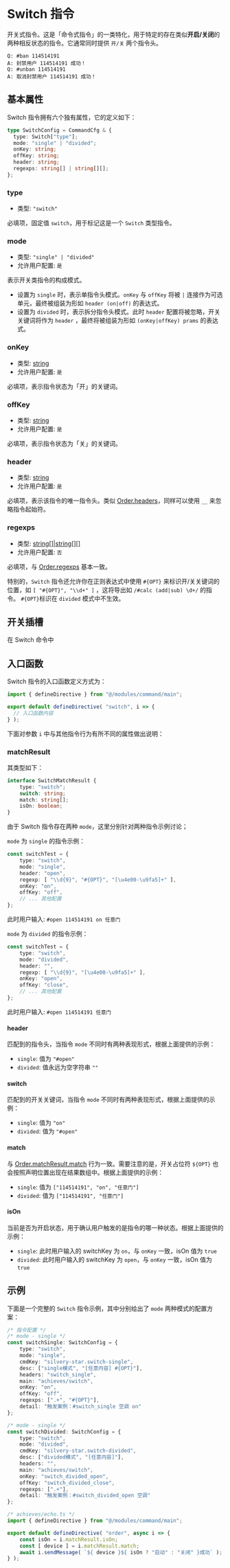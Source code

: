 # Switch 指令

开关式指令。这是「命令式指令」的一类特化，用于特定的存在类似**开启/关闭**的两种相反状态的指令。它通常同时提供 `开/关` 两个指令头。

```text
Q: #ban 114514191
A: 封禁用户 114514191 成功！
Q: #unban 114514191
A: 取消封禁用户 114514191 成功！ 
```

## 基本属性

Switch 指令拥有六个独有属性，它的定义如下：

```ts
type SwitchConfig = CommandCfg & {
  type: Switch["type"];
  mode: "single" | "divided";
  onKey: string;
  offKey: string;
  header: string;
  regexps: string[] | string[][];
};
```

### type

* 类型: `"switch"`

必填项，固定值 `switch`，用于标记这是一个 `Switch` 类型指令。

### mode

* 类型: `"single" | "divided"`
* 允许用户配置: `是`

表示开关类指令的构成模式。

* 设置为 `single` 时，表示单指令头模式。`onKey` 与 `offKey` 将被 `|` 连接作为可选单元，最终被组装为形如 `header (on|off)` 的表达式。
* 设置为 `divided` 时，表示拆分指令头模式。此时 `header` 配置将被忽略，开关关键词将作为 `header` ，最终将被组装为形如 `(onKey|offKey) prams` 的表达式。

### onKey

* 类型: [string][string]
* 允许用户配置: `是`

必填项，表示指令状态为「开」的关键词。

### offKey

* 类型: [string][string]
* 允许用户配置: `是`

必填项，表示指令状态为「关」的关键词。

### header

* 类型: [string][string]
* 允许用户配置: `是`

必填项，表示该指令的唯一指令头。类似 [Order.headers](./order#headers)，同样可以使用 `__` 来忽略指令起始符。

### regexps

* 类型: [string\[\]|string\[\]\[\]][string-array]
* 允许用户配置: `否`

必填项，与 [Order.regexps](./order#regexps) 基本一致。

特别的，`Switch` 指令还允许你在正则表达式中使用 `#{OPT}` 来标识开/关关键词的位置，如 `[ "#{OPT}", "\\d+" ]` ，这将导出如 `/#calc (add|sub) \d+/` 的指令。
`#{OPT}`标识在 `divided` 模式中不生效。

## 开关插槽

在 Switch 命令中

## 入口函数

Switch 指令的入口函数定义方式为：

```ts
import { defineDirective } from "@/modules/command/main";

export default defineDirective( "switch", i => {
  // 入口函数内容
} );
```

下面对参数 `i` 中与其他指令行为有所不同的属性做出说明：

### matchResult

其类型如下：

```ts
interface SwitchMatchResult {
    type: "switch";
    switch: string;
    match: string[];
    isOn: boolean;
}
```

由于 Switch 指令存在两种 `mode`，这里分别针对两种指令示例讨论；

`mode` 为 `single` 的指令示例：

```ts
const switchTest = {
    type: "switch",
    mode: "single",
    header: "open",
    regexp: [ "\\d{9}", "#{OPT}", "[\u4e00-\u9fa5]+" ],
    onKey: "on",
    offKey: "off",
    // ... 其他配置
};
```

此时用户输入: `#open 114514191 on 任意门`

`mode` 为 `divided` 的指令示例：

```ts
const switchTest = {
    type: "switch",
    mode: "divided",
    header: "",
    regexp: [ "\\d{9}", "[\u4e00-\u9fa5]+" ],
    onKey: "open",
    offKey: "close",
    // ... 其他配置
};
```

此时用户输入: `#open 114514191 任意门`

#### header

匹配到的指令头，当指令 `mode` 不同时有两种表现形式，根据上面提供的示例：

- `single`: 值为 `"#open"`
- `divided`: 值永远为空字符串 `""`

#### switch

匹配到的开关关键词，当指令 `mode` 不同时有两种表现形式，根据上面提供的示例：

- `single`: 值为 `"on"`
- `divided`: 值为 `"#open"`

#### match

与 [Order.matchResult.match](./order#match) 行为一致。需要注意的是，开关占位符 `${OPT}` 也会按照声明位置出现在结果数组中。根据上面提供的示例：

- `single`: 值为 `["114514191", "on", "任意门"]`
- `divided`: 值为 `["114514191", "任意门"]`

#### isOn

当前是否为开启状态，用于确认用户触发的是指令的哪一种状态。根据上面提供的示例：

- `single`: 此时用户输入的 switchKey 为 `on`，与 `onKey` 一致，isOn 值为 `true`
- `divided`: 此时用户输入的 switchKey 为 `open`，与 `onKey` 一致，isOn 值为 `true`

## 示例

下面是一个完整的 `Switch` 指令示例，其中分别给出了 `mode` 两种模式的配置方案：

```ts
/* 指令配置 */
/* mode - single */
const switchSingle: SwitchConfig = {
    type: "switch",
    mode: "single", 
    cmdKey: "silvery-star.switch-single", 
    desc: ["single模式", "[任意内容] #{OPT}"], 
    headers: "switch_single", 
    main: "achieves/switch", 
    onKey: "on",
    offKey: "off",
    regexps: [".+", "#{OPT}"],
    detail: "触发案例：#switch_single 空调 on"
};

/* mode - single */
const switchDivided: SwitchConfig = {
    type: "switch",
    mode: "divided", 
    cmdKey: "silvery-star.switch-divided", 
    desc: ["divided模式", "[任意内容]"], 
    headers: "", 
    main: "achieves/switch",
    onKey: "switch_divided_open",
    offKey: "switch_divided_close",
    regexps: [".+"],
    detail: "触发案例：#switch_divided_open 空调"
};

/* achieves/echo.ts */
import { defineDirective } from "@/modules/command/main";

export default defineDirective( "order", async i => {
    const isOn = i.matchResult.isOn;
    const [ device ] = i.matchResult.match;
    await i.sendMessage( `${ device }${ isOn ? "启动" : "关闭" }成功` );
} );
```


[number]: https://developer.mozilla.org/en-US/docs/Web/JavaScript/Reference/Global_Objects/Number
[string]: https://developer.mozilla.org/en-US/docs/Web/JavaScript/Reference/Global_Objects/String
[boolean]: https://developer.mozilla.org/en-US/docs/Web/JavaScript/Reference/Global_Objects/Boolean
[string-array]: https://www.typescriptlang.org/docs/handbook/2/everyday-types.html#arrays